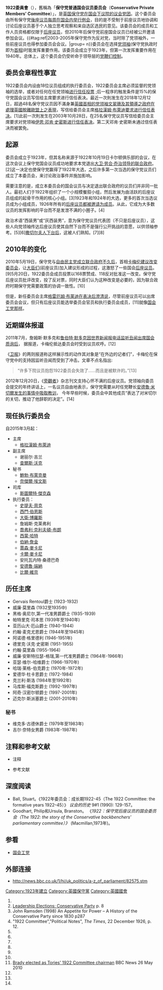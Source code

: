 **1922委員會**（），舊稱為「**保守党普通国会议员委员会**（**Conservative Private Members'
Committee**）」，是[英国保守党在国会](https://zh.wikipedia.org/wiki/英国保守党 "wikilink")[下议院的](../Page/英国下议院.md "wikilink")[议会党团](https://zh.wikipedia.org/wiki/议会党团 "wikilink")。这个委员会由所有保守党[後座议员每周在](https://zh.wikipedia.org/wiki/後座議員 "wikilink")[国会内举行例会](https://zh.wikipedia.org/wiki/英国国会 "wikilink")，目的是不受制于前座议员地协调和讨论后座议员基于个人独立思考观察和来自选区选民的意见。该委员会的成员和工作人员资格都仅限于[后座议员](https://zh.wikipedia.org/wiki/後座議員 "wikilink")，但2010年后保守党前座国会议员已经被公开邀请参加会议。{{\#tag:ref|2003-2005年保守党作为反对党，当时除了党领袖外，一些前座议员也得参加委员会会议。|group=
n}}委员会在选择[党领袖](https://zh.wikipedia.org/wiki/保守黨黨魁_\(英國\) "wikilink")(保守党执政时即为[首相](../Page/英国首相.md "wikilink"))时能发挥重要作用。该委员会成立于1923年，但第一次发挥重要作用在1940年。总体上，这个委员会仍受听命于领导层的[党鞭们控制](https://zh.wikipedia.org/wiki/党鞭长_\(英国\) "wikilink")。

## 委员会章程性事宜

1922委员会内设由18位议员组成的执行委员会，1922委员会主席必须监督的党领袖的选举，或者对任何在任党领袖[进行信任投票](../Page/不信任动议.md "wikilink") ;后一程序的触发条件是15%的保守党国会议员写信给主席要求进行信任表决。最近一次則发生在2018年12月12日，超過48名保守党议员因不滿身兼[英國首相的党领袖](https://zh.wikipedia.org/wiki/英國首相 "wikilink")[文翠珊及其領導之政府在處理](../Page/文翠珊.md "wikilink")[英國脫離歐盟上之表現](../Page/英國脫離歐盟.md "wikilink")，写信给委员会主席[格拉漢姆·布萊迪要求进行信任表决](../Page/格拉漢姆·布萊迪.md "wikilink")。\[1\]此前一次則发生在2003年10月28日，在25名保守党议员写信给委员会主席要求对党领袖[伊恩·邓肯·史密斯进行信任表决](../Page/施志安.md "wikilink")。第二天邓肯·史密斯未通过信任表决而被罢免。

## 起源

委员会成立于1923年，但其名称来源于1922年10月19日卡尔顿俱乐部的会议，在这次会议上保守党国会议员成功地要求本党退出[大卫·劳合·乔治领导的联合政府](https://zh.wikipedia.org/wiki/大卫·劳合·乔治 "wikilink")。\[2\]这一决定也使保守党赢得了1922年大选，之后许多第一次当选的保守党议员们成立了本委员会，来讨论政治事件并施加影响。

需要注意的是，成立本委员会的国会议员与决定退出联合政府的议员们并非同一批人。最初人们于1922年组织了一个小规模餐叙小组，然后发展为由活跃的后座议员组成的起骨干作用的核心小组。\[3\]1923年和1924年的大选，更多的首次当选议员成为小组成员，1926年所有的[后座议员都被邀请为成员](https://zh.wikipedia.org/wiki/后座议员 "wikilink")。从此，它成为大多数议员的发挥影响的平台而不是发泄不满的小圈子。\[4\]

政治术语“西装男”或“灰西装男”，意为保守党议员代表团（不只是后座议员），这些人向党领袖传达后座议员使其自然下台而不是强行公开挑战的意愿，以供领袖参考。\[5\]\[6\][撒切尔夫人下台后](https://zh.wikipedia.org/wiki/撒切尔夫人 "wikilink")，这被人们熟知。\[7\]\[8\]

## 2010年的变化

2010年5月19日，保守党与[自由民主党成立](../Page/自由民主党_\(英国\).md "wikilink")[联合政府不久后](../Page/第一次卡梅伦内阁.md "wikilink")，首相[卡梅伦建议改变委员会](../Page/戴维·卡梅伦.md "wikilink")，让[大臣们](../Page/部長.md "wikilink")(前座议员)加入建议形成的过程，这激怒了一些国会[后座议员](https://zh.wikipedia.org/wiki/後座議員 "wikilink")。\[9\]5月20日，1922委员会成员投票以168票赞成、118反对批准这一改变。保守党后座议员批评改变，投了反对票，同时大臣们认为这种改变是必要的，因为联合政府时期保守党需要政策的协调一致性。\[10\]

但是，新任委员会主席[格雷厄姆·布莱迪在表决后澄清说](../Page/格拉漢姆·布萊迪.md "wikilink")，尽管前座议员可以出席委员会会议，但只有后座议员能选举委员会官员和执行委员会成员，\[11\]就像[国会工党那样](https://zh.wikipedia.org/wiki/國會工黨 "wikilink")。

## 近期媒体报道

2011年7月，詹姆斯·默多克和[鲁伯特·默多克因](../Page/鲁伯特·默多克.md "wikilink")[世界新闻报电话监听丑闻出席国会质询后](https://zh.wikipedia.org/wiki/世界新闻报电话窃听丑闻 "wikilink")， 据报道，卡梅伦抵达委员会时受到议员欢呼。\[12\]

《[卫报](../Page/衛報.md "wikilink")》的两则报道称这样展示性的动作其对象是“在外边的记者们"，卡梅伦在保守党中的支持因监听丑闻而受到了冲击。文章不点名指出:

> “许多下院议员抱怨1922委员会失效了……而且是被默许的。”\[13\]

2012年12月20日，《[旁觀者](../Page/旁觀者.md "wikilink")》杂志刊文支持心怀不满的后座议员。党领袖向委员会提交的年终讲话上，一名议员自由地表示，保守党需要从时任党鞭长[安德魯·米切爾发生的事情中吸取教训](https://zh.wikipedia.org/wiki/安德魯·米切爾 "wikilink")，
今年早些时候，委员会中其他成员“表达了对米切尔的关切，推动了他辞职的决定”。\[14\]

## 现任执行委员会

自2015年3月起：

  - 主席
      - [格拉漢姆·布萊迪](../Page/格拉漢姆·布萊迪.md "wikilink")
  - 副主席
      - 谢丽尔·吉兰
      - [查爾斯·沃克](https://zh.wikipedia.org/wiki/查爾斯·沃克 "wikilink")
  - 秘书
      - [鮑勃·布萊克曼](https://zh.wikipedia.org/wiki/鮑勃·布萊克曼 "wikilink")
      - [奈傑爾·埃文斯](https://zh.wikipedia.org/wiki/奈傑爾·埃文斯 "wikilink")
  - 司库
      - [斯圖爾特·傑克森](https://zh.wikipedia.org/wiki/斯圖爾特·傑克森 "wikilink")
  - 执行委员：
      - [史提夫·貝克](https://zh.wikipedia.org/wiki/史提夫·貝克 "wikilink")
      - [西門·伯恩斯](https://zh.wikipedia.org/wiki/西門·伯恩斯 "wikilink")
      - [大衛·博羅斯](https://zh.wikipedia.org/wiki/大衛·博羅斯 "wikilink")
      - 詹姆斯·克莱弗利
      - [喬弗利·克利夫頓-布朗](https://zh.wikipedia.org/wiki/喬弗利·克利夫頓-布朗 "wikilink")
      - [西蒙·哈特](https://zh.wikipedia.org/wiki/西蒙·哈特 "wikilink")
      - [伯納·詹金](../Page/伯納·詹金.md "wikilink")
      - [賈森·麥卡尼](../Page/賈森·麥卡尼.md "wikilink")
      - [卡爾·麥卡尼](https://zh.wikipedia.org/wiki/卡爾·麥卡尼 "wikilink")
      - 安托瓦内特·桑德巴奇
      - [安德魯·端納](../Page/安德魯·端納.md "wikilink")
      - [比爾·維京](https://zh.wikipedia.org/wiki/比爾·維京 "wikilink")

## 历任主席

  - Gervais Rentoul爵士 (1923-1932)
  - 威廉·莫里森 (1932至1935中)
  - 黑格·奥尼尔,第一代准男爵爵士 (1935-1939)
  - 帕特里克·司本思 (1939年至1940年)
  - 亚历山大·厄山爵士 (1940-1944)
  - 约翰·麦克尤恩爵士 (1944年至1945年)
  - 阿诺德·格里德利 (1946-1951年)
  - 德里克·沃克·史密斯 (1951-1955)
  - 约翰·莫里森 (1955-1964)
  - 威廉·安斯特拉瑟-格瑞,第一代准男爵爵士 (1964年-1966年)
  - 亚瑟·维尔-哈维爵士 (1966-1970年)
  - 哈瑞·莱格-伯克爵士 (1970年-1972年)
  - 爱德华·杜卡恩爵士 (1972-1984)
  - 克兰利·斯洛 (1984年至1992年)
  - 马库斯·福克斯爵士 (1992-1997年)
  - 阿奇·汉密尔顿爵士 (1997-2001年)
  - 迈克尔·斯派塞爵士 (2001-2010年)

### 秘书

  - 维克多·古德休爵士 (1979年至1983年)
  - 吉尔·奈特女男爵 (1983年-1987年)

## 注释和参考文献

  - 注释

<!-- end list -->

  - 参考文献

## 深度阅读

  - Ball, Stuart。《1922年委员会：成长期1922-45（The 1922 Committee: the formative
    years 1922–45）》 *议会的历史* 9\#1 (1990): 129-157。
  - Goodhart, Philip和Ursula, Branston。 《*1922：保守党后座议员的国会委员会（The 1922:
    the story of the Conservative backbenchers' parliamentary
    committee）》* (Macmillan,1973年)。

## 参看

  - [国会工党](https://zh.wikipedia.org/wiki/國會工黨 "wikilink")

## 外部连接

  - <http://news.bbc.co.uk/1/hi/uk_politics/a-z_of_parliament/82575.stm>

[Category:1923年建立](https://zh.wikipedia.org/wiki/Category:1923年建立 "wikilink")
[Category:英國保守黨](https://zh.wikipedia.org/wiki/Category:英國保守黨 "wikilink")
[Category:英國國會](https://zh.wikipedia.org/wiki/Category:英國國會 "wikilink")

1.
2.  [Leadership Elections: Conservative
    Party](http://www.parliament.uk/commons/lib/research/briefings/snpc-01366.pdf)
     p. 8
3.  John Ramsden (1998) An Appetite for Power – A History of the
    Conservative Party since 1830  p287
4.  "1922 Committee","Political Notes", *The Times*, 22 December 1926,
    p. 12.
5.
6.
7.
8.
9.
10.
11. [Brady elected as Tories' 1922 Committee
    chairman](http://news.bbc.co.uk/1/hi/uk_politics/8706572.stm) BBC
    News 26 May 2010
12.
13.
14.